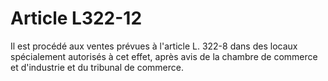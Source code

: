 # Article L322-12

Il est procédé aux ventes prévues à l'article L. 322-8 dans des locaux spécialement autorisés à cet effet, après avis de la chambre de commerce et d'industrie et du tribunal de commerce.